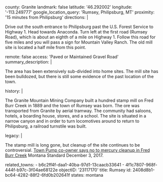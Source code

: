 county: Granite
landmark: false
latitude: '46.292002'
longitude: '-113.249777'
google_location_query: 'Rumsey, Philipsburg, MT'
proximity: '15 minutes from Philipsburg'
directions: |
  <p>Drive out the south entrance to Philipsburg past the U.S. Forest Service to Highway 1. Head towards Anaconda. Turn left at the first road (Rumsey Road), which is about an eighth of a mile on Highway 1. Follow this road for five miles and you will pass a sign for Mountain Valley Ranch. The old mill site is located a half mile from this point.
  </p>
remote: false
access: 'Paved or Maintained Gravel Road'
summary_description: |
  <p>The area has been extensively sub-divided into home sites. The mill site has been bulldozed, but there is still some evidence of the past location of the town.
  </p>
history: |
  <p>The Granite Mountain Mining Company built a hundred stamp mill on Fred Burr Creek in 1889 and the town of Rumsey was born. The ore was transported from Granite by aerial tramway. The community had saloons, hotels, a boarding house, stores, and a school. The site is situated in a narrow canyon and in order to turn locomotives around to return to Philipsburg, a railroad turnstile was built.
  </p>
legacy: |
  <p>The stamp mill is long gone, but cleanup of the site continues to be controversial. <a href="\&quot;https://mtstandard.com/news/state-and-regional/town-pump-co-owner-says-no-to-mercury-cleanup-in/article_7b608bfc-87a6-5afd-81f6-9d643142209a.html\&quot;">Town Pump co-owner says no to mercury cleanup in Fred Burr Creek</a> Montana Standard December 3, 2017.
  </p>
related_towns:
  - b6c2ff4f-daa1-40ba-97d1-13caacb33641
  - 4f1c7807-968f-444f-b97c-3f04ae68122e
objectID: '23117170'
title: Rumsey
id: 2408d8b1-bc64-4282-88f2-6fd0b202641f
states: montana
